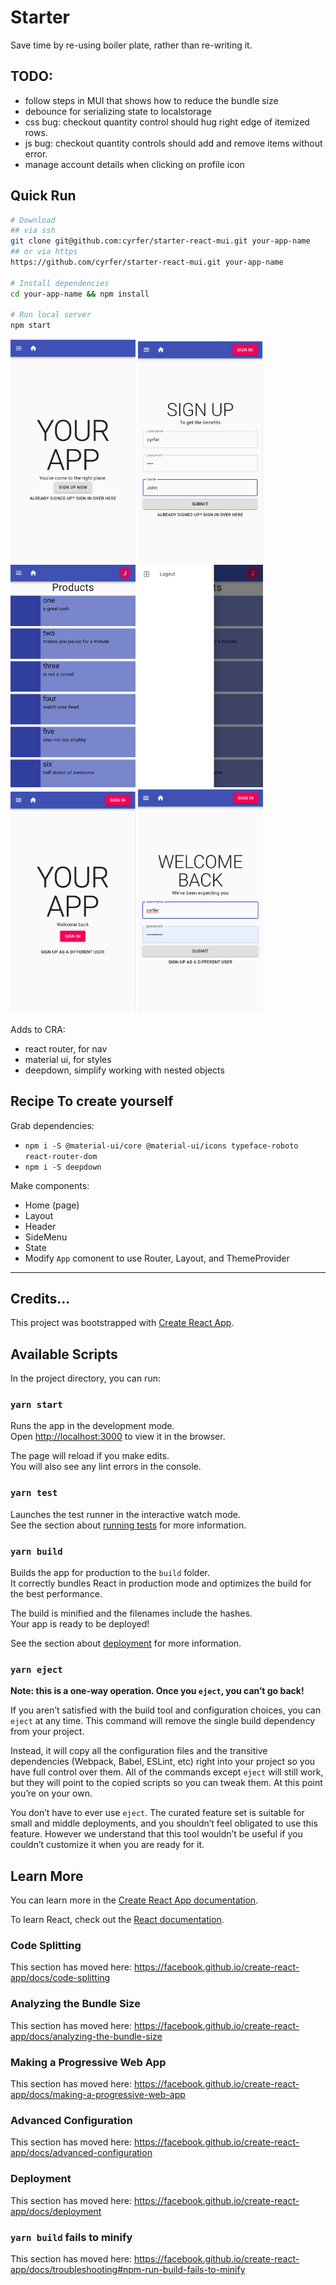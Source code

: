 # Starter
Save time by re-using boiler plate, rather than re-writing it.

## TODO:
- follow steps in MUI that shows how to reduce the bundle size
- debounce for serializing state to localstorage
- css bug: checkout quantity control should hug right edge of itemized rows.
- js bug: checkout quantity controls should add and remove items without error.
- manage account details when clicking on profile icon

## Quick Run

```bash
# Download
## via ssh
git clone git@github.com:cyrfer/starter-react-mui.git your-app-name
## or via https
https://github.com/cyrfer/starter-react-mui.git your-app-name

# Install dependencies
cd your-app-name && npm install

# Run local server
npm start
```

<p>
<img src="./docs/home-signup.png" alt="home page signup" width="200"/>
<img src="./docs/signup.png" alt="sign up" width="200"/>
<img src="./docs/home-dashboard.png" alt="home page dashboard" width="200"/>
<img src="./docs/drawer.png" alt="drawer" width="200"/>
<img src="./docs/home-signin.png" alt="home page signin" width="200"/>
<img src="./docs/signin.png" alt="signin" width="200"/>
</p>

Adds to CRA:
- react router, for nav
- material ui, for styles
- deepdown, simplify working with nested objects


## Recipe To create yourself

Grab dependencies:
- `npm i -S @material-ui/core @material-ui/icons typeface-roboto react-router-dom`
- `npm i -S deepdown`

Make components:
- Home (page)
- Layout
- Header
- SideMenu
- State
- Modify `App` comonent to use Router, Layout, and ThemeProvider

<hr/>

## Credits...

This project was bootstrapped with [Create React App](https://github.com/facebook/create-react-app).

## Available Scripts

In the project directory, you can run:

### `yarn start`

Runs the app in the development mode.<br />
Open [http://localhost:3000](http://localhost:3000) to view it in the browser.

The page will reload if you make edits.<br />
You will also see any lint errors in the console.

### `yarn test`

Launches the test runner in the interactive watch mode.<br />
See the section about [running tests](https://facebook.github.io/create-react-app/docs/running-tests) for more information.

### `yarn build`

Builds the app for production to the `build` folder.<br />
It correctly bundles React in production mode and optimizes the build for the best performance.

The build is minified and the filenames include the hashes.<br />
Your app is ready to be deployed!

See the section about [deployment](https://facebook.github.io/create-react-app/docs/deployment) for more information.

### `yarn eject`

**Note: this is a one-way operation. Once you `eject`, you can’t go back!**

If you aren’t satisfied with the build tool and configuration choices, you can `eject` at any time. This command will remove the single build dependency from your project.

Instead, it will copy all the configuration files and the transitive dependencies (Webpack, Babel, ESLint, etc) right into your project so you have full control over them. All of the commands except `eject` will still work, but they will point to the copied scripts so you can tweak them. At this point you’re on your own.

You don’t have to ever use `eject`. The curated feature set is suitable for small and middle deployments, and you shouldn’t feel obligated to use this feature. However we understand that this tool wouldn’t be useful if you couldn’t customize it when you are ready for it.

## Learn More

You can learn more in the [Create React App documentation](https://facebook.github.io/create-react-app/docs/getting-started).

To learn React, check out the [React documentation](https://reactjs.org/).

### Code Splitting

This section has moved here: https://facebook.github.io/create-react-app/docs/code-splitting

### Analyzing the Bundle Size

This section has moved here: https://facebook.github.io/create-react-app/docs/analyzing-the-bundle-size

### Making a Progressive Web App

This section has moved here: https://facebook.github.io/create-react-app/docs/making-a-progressive-web-app

### Advanced Configuration

This section has moved here: https://facebook.github.io/create-react-app/docs/advanced-configuration

### Deployment

This section has moved here: https://facebook.github.io/create-react-app/docs/deployment

### `yarn build` fails to minify

This section has moved here: https://facebook.github.io/create-react-app/docs/troubleshooting#npm-run-build-fails-to-minify
